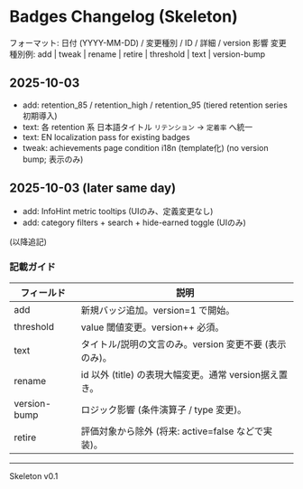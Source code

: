 # Badges Changelog (Skeleton)

フォーマット: 日付 (YYYY-MM-DD) / 変更種別 / ID / 詳細 / version 影響
変更種別例: add | tweak | rename | retire | threshold | text | version-bump

## 2025-10-03

- add: retention_85 / retention_high / retention_95 (tiered retention series 初期導入)
- text: 各 retention 系 日本語タイトル `リテンション` → `定着率` へ統一
- text: EN localization pass for existing badges
- tweak: achievements page condition i18n (template化) (no version bump; 表示のみ)

## 2025-10-03 (later same day)

- add: InfoHint metric tooltips (UIのみ、定義変更なし)
- add: category filters + search + hide-earned toggle (UIのみ)

(以降追記)

### 記載ガイド

| フィールド   | 説明                                                   |
| ------------ | ------------------------------------------------------ |
| add          | 新規バッジ追加。version=1 で開始。                     |
| threshold    | value 閾値変更。version++ 必須。                       |
| text         | タイトル/説明の文言のみ。version 変更不要 (表示のみ)。 |
| rename       | id 以外 (title) の表現大幅変更。通常 version据え置き。 |
| version-bump | ロジック影響 (条件演算子 / type 変更)。                |
| retire       | 評価対象から除外 (将来: active=false などで実装)。     |

---

Skeleton v0.1
